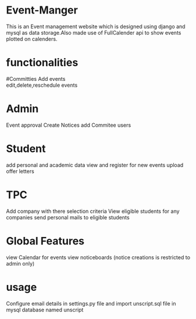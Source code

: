 # Event-Manger
This is an Event management website which is designed using django and mysql as data storage.Also made use of FullCalender api to show events plotted on calenders.
# functionalities
#Committies
 Add events <br>
 edit,delete,reschedule events
# Admin
 Event approval
 Create Notices
 add Commitee users
# Student
 add personal and academic data
 view and register for new events
 upload offer letters
# TPC
 Add company with there selection criteria
 View eligible students for any companies 
 send personal mails to eligible students
# Global Features
 view Calendar for events
 view noticeboards (notice creations is restricted to admin only)

# usage
Configure email details in settings.py file
and import unscript.sql file in mysql database named unscript
